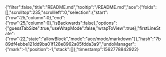 {"filter":false,"title":"README.md","tooltip":"/README.md","ace":{"folds":[],"scrolltop":235,"scrollleft":0,"selection":{"start":{"row":25,"column":0},"end":{"row":25,"column":0},"isBackwards":false},"options":{"guessTabSize":true,"useWrapMode":false,"wrapToView":true},"firstLineState":{"row":22,"state":"allowBlock","mode":"ace/mode/markdown"}},"hash":"7b89df4ebbe121dd9ba01f128e8962a05fdda3a9","undoManager":{"mark":-1,"position":-1,"stack":[]},"timestamp":1562778842922}
